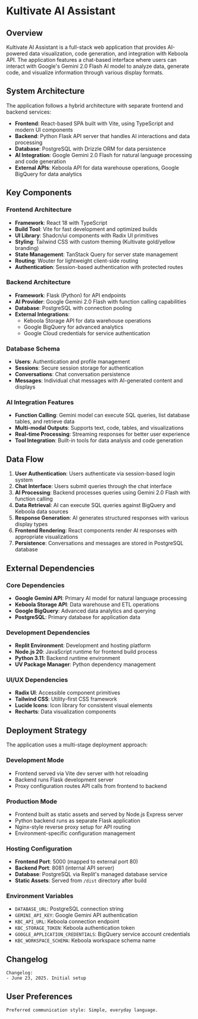 # Kultivate AI Assistant

## Overview

Kultivate AI Assistant is a full-stack web application that provides AI-powered data visualization, code generation, and integration with Keboola API. The application features a chat-based interface where users can interact with Google's Gemini 2.0 Flash AI model to analyze data, generate code, and visualize information through various display formats.

## System Architecture

The application follows a hybrid architecture with separate frontend and backend services:

- **Frontend**: React-based SPA built with Vite, using TypeScript and modern UI components
- **Backend**: Python Flask API server that handles AI interactions and data processing
- **Database**: PostgreSQL with Drizzle ORM for data persistence
- **AI Integration**: Google Gemini 2.0 Flash for natural language processing and code generation
- **External APIs**: Keboola API for data warehouse operations, Google BigQuery for data analytics

## Key Components

### Frontend Architecture
- **Framework**: React 18 with TypeScript
- **Build Tool**: Vite for fast development and optimized builds
- **UI Library**: Shadcn/ui components with Radix UI primitives
- **Styling**: Tailwind CSS with custom theming (Kultivate gold/yellow branding)
- **State Management**: TanStack Query for server state management
- **Routing**: Wouter for lightweight client-side routing
- **Authentication**: Session-based authentication with protected routes

### Backend Architecture
- **Framework**: Flask (Python) for API endpoints
- **AI Provider**: Google Gemini 2.0 Flash with function calling capabilities
- **Database**: PostgreSQL with connection pooling
- **External Integrations**: 
  - Keboola Storage API for data warehouse operations
  - Google BigQuery for advanced analytics
  - Google Cloud credentials for service authentication

### Database Schema
- **Users**: Authentication and profile management
- **Sessions**: Secure session storage for authentication
- **Conversations**: Chat conversation persistence
- **Messages**: Individual chat messages with AI-generated content and displays

### AI Integration Features
- **Function Calling**: Gemini model can execute SQL queries, list database tables, and retrieve data
- **Multi-modal Outputs**: Supports text, code, tables, and visualizations
- **Real-time Processing**: Streaming responses for better user experience
- **Tool Integration**: Built-in tools for data analysis and code generation

## Data Flow

1. **User Authentication**: Users authenticate via session-based login system
2. **Chat Interface**: Users submit queries through the chat interface
3. **AI Processing**: Backend processes queries using Gemini 2.0 Flash with function calling
4. **Data Retrieval**: AI can execute SQL queries against BigQuery and Keboola data sources
5. **Response Generation**: AI generates structured responses with various display types
6. **Frontend Rendering**: React components render AI responses with appropriate visualizations
7. **Persistence**: Conversations and messages are stored in PostgreSQL database

## External Dependencies

### Core Dependencies
- **Google Gemini API**: Primary AI model for natural language processing
- **Keboola Storage API**: Data warehouse and ETL operations
- **Google BigQuery**: Advanced data analytics and querying
- **PostgreSQL**: Primary database for application data

### Development Dependencies
- **Replit Environment**: Development and hosting platform
- **Node.js 20**: JavaScript runtime for frontend build process
- **Python 3.11**: Backend runtime environment
- **UV Package Manager**: Python dependency management

### UI/UX Dependencies
- **Radix UI**: Accessible component primitives
- **Tailwind CSS**: Utility-first CSS framework
- **Lucide Icons**: Icon library for consistent visual elements
- **Recharts**: Data visualization components

## Deployment Strategy

The application uses a multi-stage deployment approach:

### Development Mode
- Frontend served via Vite dev server with hot reloading
- Backend runs Flask development server
- Proxy configuration routes API calls from frontend to backend

### Production Mode
- Frontend built as static assets and served by Node.js Express server
- Python backend runs as separate Flask application
- Nginx-style reverse proxy setup for API routing
- Environment-specific configuration management

### Hosting Configuration
- **Frontend Port**: 5000 (mapped to external port 80)
- **Backend Port**: 8081 (internal API server)
- **Database**: PostgreSQL via Replit's managed database service
- **Static Assets**: Served from `/dist` directory after build

### Environment Variables
- `DATABASE_URL`: PostgreSQL connection string
- `GEMINI_API_KEY`: Google Gemini API authentication
- `KBC_API_URL`: Keboola connection endpoint
- `KBC_STORAGE_TOKEN`: Keboola authentication token
- `GOOGLE_APPLICATION_CREDENTIALS`: BigQuery service account credentials
- `KBC_WORKSPACE_SCHEMA`: Keboola workspace schema name

## Changelog

```
Changelog:
- June 23, 2025. Initial setup
```

## User Preferences

```
Preferred communication style: Simple, everyday language.
```